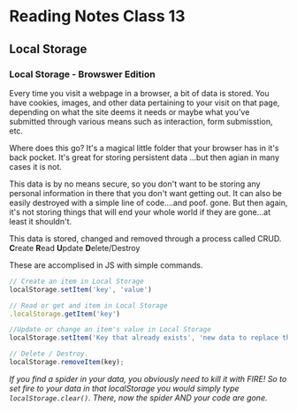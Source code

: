 # Reading Notes Class 13
## Local Storage

### Local Storage - Browswer Edition
Every time you visit a webpage in a browser, a bit of data is stored. You have cookies, images, and other data pertaining to your visit on that page, depending on what the site deems it needs or maybe what you've submitted through various means such as interaction, form submisstion, etc.

Where does this go? It's a magical little folder that your browser has in it's back pocket. It's great for storing persistent data ...but then agian in many cases it is not.

This data is by no means secure, so you don't want to be storing any personal information in there that you don't want getting out. It can also be easily destroyed with a simple line of code....and poof. gone. But then again, it's not storing things that will end your whole world if they are gone...at least it shouldn't.

This data is stored, changed and removed through a process called CRUD. 
**C**reate
**R**ead
**U**pdate
**D**elete/Destroy

These are accomplised in JS with simple commands.

```js
// Create an item in Local Storage
localStorage.setItem('key', 'value')

// Read or get and item in Local Storage
.localStorage.getItem('key')

//Update or change an item's value in Local Storage
localStorage.setItem('Key that already exists', 'new data to replace the previously set data')

// Delete / Destroy. 
localStorage.removeItem(key);

```

_If you find a spider in your data, you obviously need to kill it with FIRE! So to set fire to your data in that localStorage you would simply type `localStorage.clear()`. There, now the spider AND your code are gone._